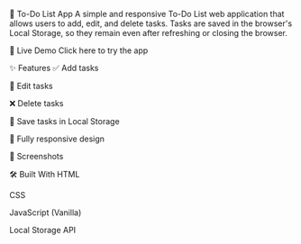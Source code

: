 📝 To-Do List App
A simple and responsive To-Do List web application that allows users to add, edit, and delete tasks. Tasks are saved in the browser's Local Storage, so they remain even after refreshing or closing the browser.

🔗 Live Demo
Click here to try the app <!-- Replace with your live link -->

✨ Features
✅ Add tasks

📝 Edit tasks

❌ Delete tasks

💾 Save tasks in Local Storage

📱 Fully responsive design

📸 Screenshots
<!-- Optional: replace with actual image -->

🛠️ Built With
HTML

CSS

JavaScript (Vanilla)

Local Storage API


